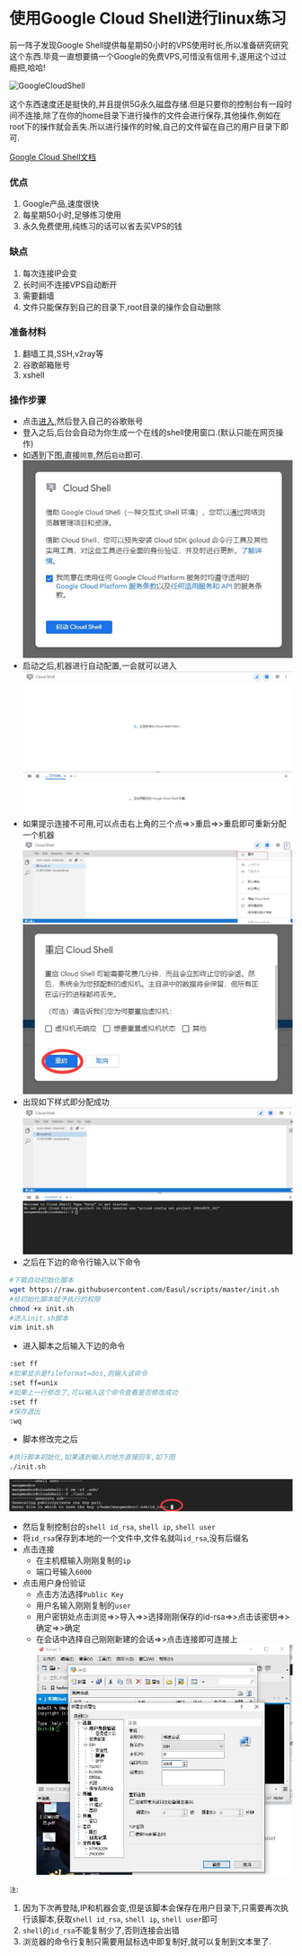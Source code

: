 # 使用Google Cloud Shell进行linux练习
<p>
前一阵子发现Google Shell提供每星期50小时的VPS使用时长,所以准备研究研究这个东西.毕竟一直想要搞一个Google的免费VPS,可惜没有信用卡,遂用这个过过瘾把,哈哈!
</p>

![GoogleCloudShell](../images/shell_0.gif)

<p>
这个东西速度还是挺快的,并且提供5G永久磁盘存储.但是只要你的控制台有一段时间不连接,除了在你的home目录下进行操作的文件会进行保存,其他操作,例如在root下的操作就会丢失.所以进行操作的时候,自己的文件留在自己的用户目录下即可.
</p>

[Google Cloud Shell文档](https://cloud.google.com/shell/docs)

### 优点
1. Google产品,速度很快
2. 每星期50小时,足够练习使用
3. 永久免费使用,纯练习的话可以省去买VPS的钱

### 缺点
1. 每次连接IP会变
2. 长时间不连接VPS自动断开
3. 需要翻墙
4. 文件只能保存到自己的目录下,root目录的操作会自动删除

### 准备材料
1. 翻墙工具,SSH,v2ray等
2. 谷歌邮箱账号
3. xshell
  
### 操作步骤
* 点击[进入](ssh.cloud.google.com),然后登入自己的谷歌账号
* 登入之后,后台会自动为你生成一个在线的shell使用窗口.(默认只能在网页操作)
* 如遇到下图,直接`同意`,然后`启动`即可.
![GoogleCloudShell](../images/shell_1.jpg)
* 启动之后,机器进行自动配置,一会就可以进入
![GoogleCloudShell](../images/shell_2.jpg)
* 如果提示连接不可用,可以点击右上角的三个点=>>重启=>>重启即可重新分配一个机器
![GoogleCloudShell](../images/shell_3.jpg)  
![GoogleCloudShell](../images/shell_4.jpg)  
* 出现如下样式即分配成功
![GoogleCloudShell](../images/shell_6.jpg)  
* 之后在下边的命令行输入以下命令
```bash
#下载自动初始化脚本
wget https://raw.githubusercontent.com/Easul/scripts/master/init.sh
#给初始化脚本赋予执行的权限
chmod +x init.sh
#进入init.sh脚本
vim init.sh
```
* 进入脚本之后输入下边的命令
```bash
:set ff
#如果显示是fileformat=dos,则输入该命令
:set ff=unix
#如果上一行修改了,可以输入这个命令查看是否修改成功
:set ff
#保存退出
:wq
```
* 脚本修改完之后
```bash
#执行脚本初始化,如果遇到输入的地方直接回车,如下图
./init.sh
```
![GoogleCloudShell](../images/shell_5.jpg)  
* 然后复制控制台的`shell id_rsa`, `shell ip`, `shell user`
* 将`id_rsa`保存到本地的一个文件中,文件名就叫`id_rsa`,没有后缀名
* 点击连接
  * 在主机框输入刚刚复制的`ip`
  * 端口号输入`6000`
* 点击用户身份验证
  * 点击方法选择`Public Key`
  * 用户名输入刚刚复制的`user`
  * 用户密钥处点击浏览=>>导入=>>选择刚刚保存的id-rsa=>>点击该密钥=>>确定=>>确定
  * 在会话中选择自己刚刚新建的会话=>>点击连接即可连接上
![GoogleCloudShell](../images/shell_7.jpg)  

`注`:
1. 因为下次再登陆,IP和机器会变,但是该脚本会保存在用户目录下,只需要再次执行该脚本,获取`shell id_rsa`, `shell ip`, `shell user`即可
2. `shell`的`id_rsa`不能复制少了,否则连接会出错
3. 浏览器的命令行复制只需要用鼠标选中即复制好,就可以复制到文本里了.